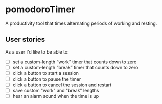 # pomodoroTimer

A productivity tool that times alternating periods of working and resting.


## User stories 

As a user I'd like to be able to: 

- [ ] set a custom-length “work” timer that counts down to zero
- [ ] set a custom-length “break” timer that counts down to zero
- [ ] click a button to start a session
- [ ] click a button to pause the timer
- [ ] click a button to cancel the session and restart
- [ ] save custom "work" and "break" lengths 
- [ ] hear an alarm sound when the time is up
